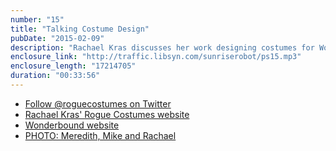 ```yaml
---
number: "15"
title: "Talking Costume Design"
pubDate: "2015-02-09"
description: "Rachael Kras discusses her work designing costumes for Wonderbound's newest production, Marie. Also joining the show, special guest co-host Meredith Strathmeyer."
enclosure_link: "http://traffic.libsyn.com/sunriserobot/ps15.mp3"
enclosure_length: "17214705"
duration: "00:33:56"
---
```

- [Follow @roguecostumes on Twitter](http://twitter.com/roguecostumes)
- [Rachael Kras' Rogue Costumes website](http://roguecostumes.com)
- [Wonderbound website](http://wonderbound.com)
- [PHOTO: Meredith, Mike and Rachael](/images/pseudoshow/15/meredithmikerachael.jpg)